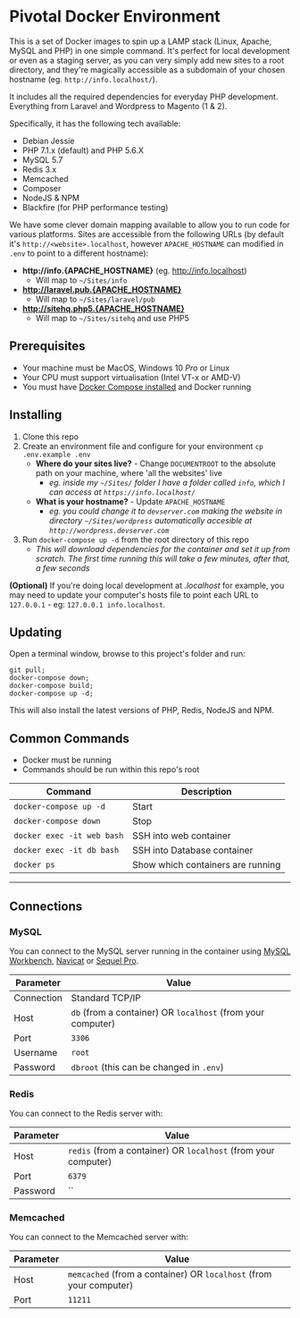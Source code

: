# Pivotal Docker Environment

This is a set of Docker images to spin up a LAMP stack (Linux, Apache, MySQL and PHP) in one simple command. It's perfect for local development or even as a staging server, as you can very simply add new sites to a root directory, and they're magically accessible as a subdomain of your chosen hostname (eg. `http://info.localhost/`).

It includes all the required dependencies for everyday PHP development. Everything from Laravel and Wordpress to Magento (1 & 2).

Specifically, it has the following tech available:

* Debian Jessie
* PHP 7.1.x (default) and PHP 5.6.X
* MySQL 5.7
* Redis 3.x
* Memcached
* Composer
* NodeJS & NPM
* Blackfire (for PHP performance testing)

We have some clever domain mapping available to allow you to run code for various platforms. Sites are accessible from the following URLs (by default it's `http://<website>.localhost`, however `APACHE_HOSTNAME` can modified in `.env` to point to a different hostname):

* __http://info.{APACHE_HOSTNAME}__ (eg. http://info.localhost)
    * Will map to `~/Sites/info`
* __http://laravel.pub.{APACHE_HOSTNAME}__
    * Will map to `~/Sites/laravel/pub`
* __http://sitehq.php5.{APACHE_HOSTNAME}__
    * Will map to `~/Sites/sitehq` and use PHP5

## Prerequisites

* Your machine must be MacOS, Windows 10 _Pro_ or Linux
* Your CPU must support virtualisation (Intel VT-x or AMD-V)
* You must have [Docker Compose installed](https://docs.docker.com/compose/install/) and Docker running

## Installing

1. Clone this repo
1. Create an environment file and configure for your environment `cp .env.example .env`
    - __Where do your sites live?__ - Change `DOCUMENTROOT` to the absolute path on your machine, where 'all the websites' live
        - _eg. inside my `~/Sites/` folder I have a folder called `info`, which I can access at `https://info.localhost/`_
    - __What is your hostname?__ - Update `APACHE_HOSTNAME`
        - _eg. you could change it to `devserver.com` making the website in directory `~/Sites/wordpress` automatically accesible at `http://wordpress.devserver.com`_
1. Run `docker-compose up -d` from the root directory of this repo
    - _This will download dependencies for the container and set it up from scratch. The first time running this will take a few minutes, after that, a few seconds_

__(Optional)__ If you're doing local development at _.localhost_ for example, you may need to update your computer's hosts file to point each URL to `127.0.0.1` - eg: `127.0.0.1 info.localhost`.

## Updating

Open a terminal window, browse to this project's folder and run:

```
git pull;
docker-compose down;
docker-compose build;
docker-compose up -d;
```

This will also install the latest versions of PHP, Redis, NodeJS and NPM.

## Common Commands

* Docker must be running
* Commands should be run within this repo's root

| Command | Description |
|---|---|
| `docker-compose up -d` | Start |
| `docker-compose down`  | Stop |
| `docker exec -it web bash`  | SSH into web container |
| `docker exec -it db bash`  | SSH into Database container |
| `docker ps` | Show which containers are running |

---

## Connections

### MySQL
You can connect to the MySQL server running in the container using [MySQL Workbench](https://www.mysql.com/products/workbench/), [Navicat](https://www.navicat.com/) or [Sequel Pro](https://www.sequelpro.com/).

| Parameter | Value |
|-------------|---|
| Connection | Standard TCP/IP |
| Host | `db` (from a container) OR `localhost` (from your computer) |
| Port | `3306` |
| Username | `root` |
| Password | `dbroot` (this can be changed in `.env`) |

### Redis
You can connect to the Redis server with:

| Parameter | Value |
|-------------|---|
| Host | `redis` (from a container) OR `localhost` (from your computer) |
| Port | `6379` |
| Password | `` |

### Memcached
You can connect to the Memcached server with:

| Parameter | Value |
|-------------|---|
| Host | `memcached` (from a container) OR `localhost` (from your computer) |
| Port | `11211` |
